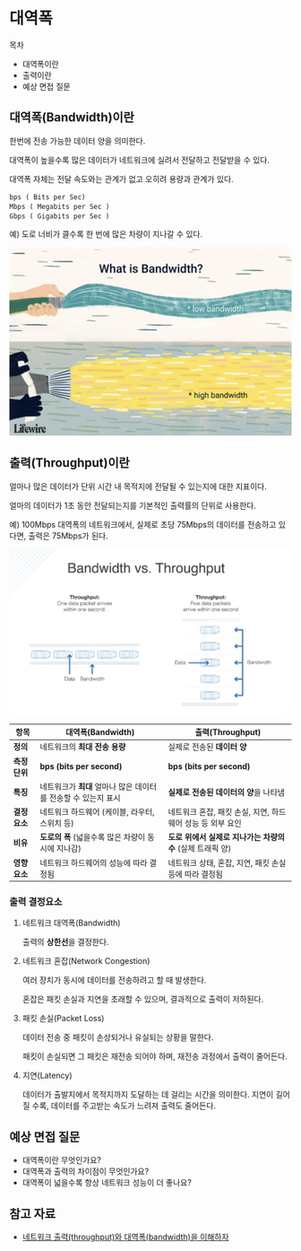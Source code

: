 # 대역폭

목차
- 대역폭이란 
- 출력이란 
- 예상 면접 질문 

## 대역폭(Bandwidth)이란

한번에 전송 가능한 데이터 양을 의미한다. 

대역폭이 높을수록 많은 데이터가 네트워크에 실려서 전달하고 전달받을 수 있다. 

대역폭 자체는 전달 속도와는 관계가 없고 오히려 용량과 관계가 있다. 

```html
bps ( Bits per Sec)
Mbps ( Megabits per Sec )
Gbps ( Gigabits per Sec )
```

예) 도로 너비가 클수록 한 번에 많은 차량이 지나갈 수 있다.

![](/Network/img/network_bandwidth.png)


## 출력(Throughput)이란

얼마나 많은 데이터가 단위 시간 내 목적지에 전달될 수 있는지에 대한 지표이다. 

얼마의 데이터가 1초 동안 전달되는지를 기본적인 출력률의 단위로 사용한다.

예) 100Mbps 대역폭의 네트워크에서, 실제로 초당 75Mbps의 데이터를 전송하고 있다면, 출력은 75Mbps가 된다. 

![](/Network/img/network_bandwidth_and_throughput.png)

| **항목** | **대역폭(Bandwidth)** | **출력(Throughput)** |
| --- | --- | --- |
| **정의** | 네트워크의 **최대 전송 용량** | 실제로 전송된 **데이터 양** |
| **측정 단위** | **bps (bits per second)** | **bps (bits per second)** |
| **특징** | 네트워크가 **최대** 얼마나 많은 데이터를 전송할 수 있는지 표시 | **실제로 전송된 데이터의 양**을 나타냄 |
| **결정 요소** | 네트워크 하드웨어 (케이블, 라우터, 스위치 등) | 네트워크 혼잡, 패킷 손실, 지연, 하드웨어 성능 등 외부 요인 |
| **비유** | **도로의 폭** (넓을수록 많은 차량이 동시에 지나감) | **도로 위에서 실제로 지나가는 차량의 수** (실제 트래픽 양) |
| **영향 요소** | 네트워크 하드웨어의 성능에 따라 결정됨 | 네트워크 상태, 혼잡, 지연, 패킷 손실 등에 따라 결정됨 |

### 출력 결정요소

1. 네트워크 대역폭(Bandwidth)
    
    출력의 **상한선**을 결정한다. 
    
2. 네트워크 혼잡(Network Congestion) 
    
    여러 장치가 동시에 데이터를 전송하려고 할 때 발생한다. 
    
    혼잡은 패킷 손실과 지연을 초래할 수 있으며, 결과적으로 출력이 저하된다. 
    
3. 패킷 손실(Packet Loss)
    
    데이터 전송 중 패킷이 손상되거나 유실되는 상황을 말한다. 
    
    패킷이 손실되면 그 패킷은 재전송 되어야 하며, 재전송 과정에서 출력이 줄어든다. 
    
4. 지연(Latency)
    
    데이터가 출발지에서 목적지까지 도달하는 데 걸리는 시간을 의미한다. 지연이 길어질 수록,
    데이터를 주고받는 속도가 느려져 출력도 줄어든다.

## 예상 면접 질문

- 대역폭이란 무엇인가요?
- 대역폭과 출력의 차이점이 무엇인가요?
- 대역폭이 넓을수록 항상 네트워크 성능이 더 좋나요?

## 참고 자료
* [네트워크 출력(throughput)와 대역폭(bandwidth)을 이해하자](https://blog.naver.com/techtrip/221719292177)

